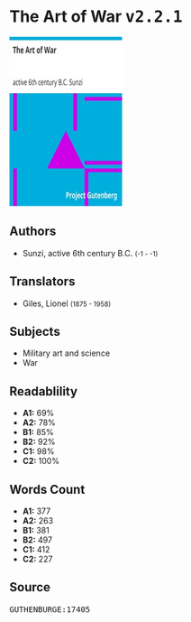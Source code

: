 # The Art of War <kbd>v2.2.1</kbd>

![](./cover.medium.jpg "")

## Authors


 - Sunzi, active 6th century B.C. <small>(-1 - -1)</small>

## Translators


 - Giles, Lionel <small>(1875 - 1958)</small>

## Subjects


 - Military art and science
 - War

## Readablility


 - **A1:** 69%
 - **A2:** 78%
 - **B1:** 85%
 - **B2:** 92%
 - **C1:** 98%
 - **C2:** 100%

## Words Count


 - **A1:** 377
 - **A2:** 263
 - **B1:** 381
 - **B2:** 497
 - **C1:** 412
 - **C2:** 227

## Source


<kbd>GUTHENBURGE:17405</kbd>
